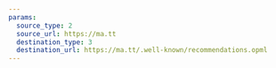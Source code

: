 ```yaml
---
params:
  source_type: 2
  source_url: https://ma.tt
  destination_type: 3
  destination_url: https://ma.tt/.well-known/recommendations.opml
---
```

